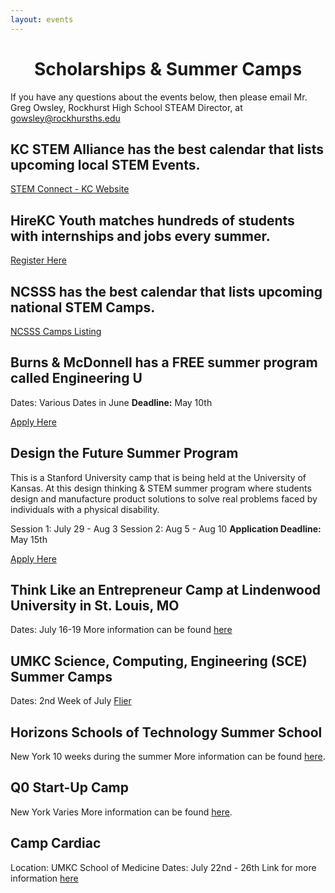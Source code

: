 ```yaml
---
layout: events
---
```


# <center>Scholarships & Summer Camps</center>

If you have any questions about the events below, then please email Mr. Greg Owsley, Rockhurst High School STEAM Director, at gowsley@rockhursths.edu  


## KC STEM Alliance has the best calendar that lists upcoming local STEM Events.

[STEM Connect - KC Website](https://www.kcstem.org/events/)

## HireKC Youth matches hundreds of students with internships and jobs every summer.

[Register Here](https://hirekc.org/students/)

## NCSSS has the best calendar that lists upcoming national STEM Camps.

[NCSSS Camps Listing](http://www.ncsss.org/component/weblinks/category/10-resources-for-students?Itemid=107)


## Burns & McDonnell has a FREE summer program called Engineering U
Dates: Various Dates in June
<b>Deadline:</b> May 10th

[Apply Here](https://info.burnsmcd.com/engineeringu?utm_campaign=BMCD_K12-STEM&utm_medium=handout%20card&utm_source=OPR_EngineeringU_10730%20vanity)

## Design the Future Summer Program
This is a Stanford University camp that is being held at the University of Kansas. At this design thinking & STEM summer program where students design and manufacture product solutions to solve real problems faced by individuals with a physical disability. 

Session 1: July 29 - Aug 3 
Session 2: Aug 5 - Aug 10
<b>Application Deadline:</b> May 15th

[Apply Here](https://designthefuture.dcdesignltd.com/university-of-kansas-info-2019)


## Think Like an Entrepreneur Camp at Lindenwood University in St. Louis, MO
Dates: July 16-19
More information can be found [here](https://fee.org/lindenwood)

## UMKC Science, Computing, Engineering (SCE) Summer Camps

Dates: 2nd Week of July
[Flier](https://sce.umkc.edu/summer-camps/)

## Horizons Schools of Technology Summer School
New York
10 weeks during the summer
More information can be found [here](http://www.joinhorizons.com/scholarship).

## Q0 Start-Up Camp 
New York
Varies
More information can be found [here](https://www.quarterzero.com/startup-camp/).

## Camp Cardiac
Location: UMKC School of Medicine
Dates: July 22nd - 26th
Link for more information [here](http://www.campcardiac.org/description.html)


